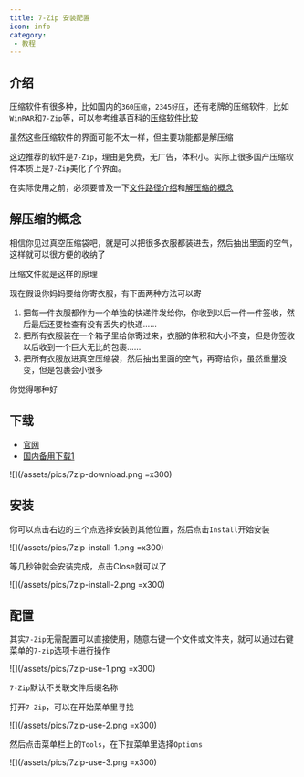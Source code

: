 ```yaml
---
title: 7-Zip 安装配置
icon: info
category:
 - 教程
---
```


## 介绍

压缩软件有很多种，比如国内的`360压缩`，`2345好压`，还有老牌的压缩软件，比如`WinRAR`和`7-Zip`等，可以参考维基百科的[压缩软件比较](https://w.wiki/5wnv)

虽然这些压缩软件的界面可能不太一样，但主要功能都是解压缩

这边推荐的软件是`7-Zip`，理由是免费，无广告，体积小。实际上很多国产压缩软件本质上是`7-Zip`美化了个界面。

在实际使用之前，必须要普及一下[文件路径介绍](/guide/preknowledge/intro-what-is-file-path.md)和[解压缩的概念](/guide/guide-how-to-install-7-zip.md#解压缩的概念)

## 解压缩的概念

相信你见过真空压缩袋吧，就是可以把很多衣服都装进去，然后抽出里面的空气，这样就可以很方便的收纳了

压缩文件就是这样的原理

现在假设你妈妈要给你寄衣服，有下面两种方法可以寄

1. 把每一件衣服都作为一个单独的快递件发给你，你收到以后一件一件签收，然后最后还要检查有没有丢失的快递......
2. 把所有衣服装在一个箱子里给你寄过来，衣服的体积和大小不变，但是你签收以后收到一个巨大无比的包裹......
3. 把所有衣服放进真空压缩袋，然后抽出里面的空气，再寄给你，虽然重量没变，但是包裹会小很多

你觉得哪种好

## 下载

- [官网](https://www.7-zip.org/)
- [国内备用下载1](https://nas.dustella.net/s/JyBuv)

![](/assets/pics/7zip-download.png =x300)

## 安装

你可以点击右边的三个点选择安装到其他位置，然后点击`Install`开始安装

![](/assets/pics/7zip-install-1.png =x300)

等几秒钟就会安装完成，点击Close就可以了

![](/assets/pics/7zip-install-2.png =x300)

## 配置

其实`7-Zip`无需配置可以直接使用，随意右键一个文件或文件夹，就可以通过右键菜单的`7-zip`选项卡进行操作

![](/assets/pics/7zip-use-1.png =x300)

`7-Zip`默认不关联文件后缀名称

打开`7-Zip`，可以在开始菜单里寻找

![](/assets/pics/7zip-use-2.png =x300)

然后点击菜单栏上的`Tools`，在下拉菜单里选择`Options`

![](/assets/pics/7zip-use-3.png =x300)
